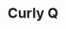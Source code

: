 ---
pid: rs315
title: Curly Q
location_transcription: West Philly
coordinates: "[-75.227492462132, 39.95738561016]"
zipcode: '20002'
gen_neighborhood: 
neighborhood: 
outside_phl: 'Washington DC '
age: '27'
age_range: 20-29
instagram: 
image_file_name: rs_315.jpg
proposal_transcription: 
topic: Unknown
topic_summary: '0'
type: Other No Form
keywords_other: 
credit: 
image_labels: 
twitter: 
facebook: 
permalink: "/monuments/rs315/"
layout: item-page
---